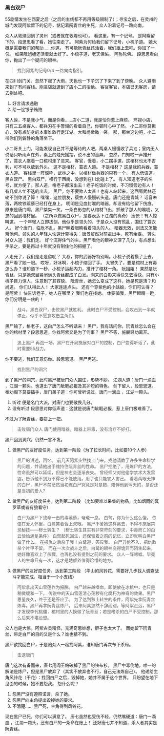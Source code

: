 ### 黑白双尸
55剧情发生在西夏之后（之后的主线都不再用等级限制了）；寻宝之后，在灵州的城门发现阿紫留下的记号，惦记着阮青丝的生死，众人沿着记号一路向南。

众人从敦煌回到了灵州（或者就在敦煌也可）。
看这里，有一个记号。
是阿紫留下的，段思思看了看，她往南走了。
阿紫为何给我们留下记号，小梳子道。
她大概是需要我们的帮助……你道。
有可能阮青丝还活着，我们跟上去吧。你加了一句。
如果阮姐姐还活着就太好了。小梳子道，老天保佑。
阿弥陀佛。
段思思看向你，抛出了一个疑问的眼神。
> 找到阿紫的记号0/4  一路向南指引。

在四川剑门关，忽然下起了大雨，天色也一下子沉了下来了到了傍晚。
众人避雨来到了有间客栈。刚进店就遭到了店小二的拒绝。
客官客官，本店已无客房，请去别处吧。
1. 好言请求通融
2. 给一锭银子贿赂

客人诶，不是我小气，而是你看……店小二道，我是怕你惹上麻烦。
环视小店，只有三五桌客人，都兵刃在手警惕的看着自己，你顿时心中了然。
小二哥你莫担心，没有点防身的本事谁敢行走江湖。大和尚微微一笑。
那，那坐这边吧，小二带你们到僻静的角落坐下。

小二哥关上门，可能发现自己并不是等待的人吧，两桌人慢慢收了兵刃；室内无人说话只听雨声在外，桌上的烛光摇摆，说不出的诡异。
忽然，门知啦一声推开了，蓑衣人拖着一口棺材走了进来。
客官，慢着，小二摆手道，这棺材也太不吉利，可不可以放到外头。
这不是棺材，蓑衣人道。
不是棺材？
这是我的兵器，蓑衣人道。
客栈里一阵惊呼，武林之中，以棺材做兵器的只有一个。
有人低语道，黑白双尸。
黑白双尸，横行于西南，没想到在川北碰上了。
有人知道老子的名号，就方便了。那人道，格老子都滚出去！老子吃饭的时候，不习惯旁边有人！
有几桌人忙不迭的出去。
黑尸，你不要欺人太甚！也有人站起来。这西蜀武林还轮不到你说了算！
嘿嘿，这位朋友，蓑衣人慢慢转头道，唐门还是青城？
话音未落，两枚铁蒺藜已经打在身上。
明明是见血封喉的暗器，却没有给他留下伤痕。
原来是唐门啊，黑尸桀桀一笑，一条白影忽的从棺材飞出，抓破了那人的喉咙，又忽的回到棺材里。
（之所以做黑白双尸，是要表达下江湖的离奇）
唐景！有人惊叫道。
一个年轻人立即拔剑，他似乎是领头的，于是众人没有慌乱，围住了蓑衣人。
好个唐门，临危不乱。黑尸眯着眼睛看着领头的人。
暗器无效，剑法又怎能奈他何。领头的人年轻人快速计算得失：唐景贸然对前辈出手，死有余辜。
转头对众人道：我们走。
好个沉得住气的主。黑尸看他的眼神又深了几分，有点想出手杀之，要是再过十年就没有制住他的把握了。

人走光了，我们是走是留呢？
大叔，你的武器好特别啊。小梳子说着摸了上去。
黑尸看了她一眼。
哎呀，好冰啊，小梳子缩回了手。
太冒失了，要是棺材上有毒怎么办？谁知道下一秒，小梳子运起内力，推开了棺材一角。
阮姐姐！
果然是阮青丝，只是她双目紧闭满头青丝都成了白发。刚来的白影来得快又去得快，只有小梳子目力惊人，注意到了其容貌。
阮青丝，她怎么变成了这样，她是死是活？和尚道。
你们认得此人！
大家连连点头。
还有个穿紫色的小姑娘，你们可认得？
是阿紫！
快告诉老子，她人在哪里？
我们也在找她。
休要骗我，黑尸眼睛一瞪，你们分明是一伙的！

> 战斗，黑白双尸，击败黑尸就胜利。
> 此时白尸不受控制，会攻击到一半就停止，似乎不愿意攻击主角们。

黑尸输了，格老子，这白尸怎么不听话来！
黑尸，我有话问你，阮青丝怎么会在你的棺材里？段思思道，你找阿紫又是为了何事？
黑尸不答，施展轻功离开。

> 追上黑尸
> 再战一场，黑尸在开局施展对白尸的控制，白尸变得听话了，此时需要55战力。

你不要逃，我们无意伤你。段思思道。
黑尸再逃。

> 找到黑尸的洞穴

到了黑尸的洞穴，此时黑尸被唐门众人围住，形势不妙。
江湖人道：唐门一滴血 ，江湖一颗头。也道出了唐门眦睚必报及其护短的特色。
剑下留人，段思思道。
奉劝阁下莫要插手，唐门弟子道：你可曾听说过，唐门一滴血 ，江湖一颗头。
1. 听过
便是名门大派，对唐门也要敬畏几分。
2. 没有听过
段思思对你低声道：这就是说唐门眦睚必报，惹上唐门极难善了。

不过为了阮青丝，要拼上一把。
> 击败唐门众人
> 唐门使用暗器，暗器上带毒，没有治疗不好打。

黑尸回到洞穴，仍然一言不发。

1. 做黑尸的友好度任务，达到第一阶段（为了拉长时间，比如要10个人参）
> 黑尸的讲述，回忆。
前几天阿紫突然找上门来，找他请教了许多生命科学的问题，并请他出手维持住阮青丝的性命。
黑尸拒绝了，用炼尸的方法，性命虽然可以延续，但是神志会逐渐丧失。
曾经师父对他偷学禁术大发雷霆，告诉他不到万不得已不能使用。用了也只能害人害己。
看着两眼无神的白尸，黑尸不禁茫然当初练白尸究竟是对是错，陪伴他到今天的，是否还是当初的爱人?

2. 做黑尸的友好度任务，达到第二阶段 （比如要难以采集的物品，比如烟雨的冥罗草或者有狼看守）
> 白尸为黑尸下致命一击的毒蒺藜，奄奄一息。
白鹭，你为什么这么傻。
依偎在爱人怀里，白鹭笑着合上双眼。
黑尸不舍她这样离去，不得不施展禁忌秘技——秽土转生？
（秽土转生其实有非常苛刻的要求，中毒而亡的白云恰恰满足条件）
白鹭起死回生，还保留着之前的记忆，立即就明白黑尸做了什么。
在报仇之后杀了我！白鹭道，答应我。
白尸刀枪不入，把仇敌杀个片甲不留。
而在一次次战斗之后，白鹭的眼神变得诡异而陌生起来，她好像喜欢上了杀戮，也再也没有提到之前的要求。
众人一阵唏嘘。毕竟人的生命只有一次，这才是她额外值得珍惜的地方。

3. 做黑尸的友好度任务，达到第三阶段 （华山的风铃花，需要好几步找人调查战斗才能完成，相当于一个小支线）
> 阿紫拿出天山雪莲作为报酬。
白尸越来越嗜血，即使放在冰棺中，也只是稍微缓和一下。
传说中的天山雪莲清心荡秽有化腐朽为神奇的效果。黑尸思量良久，终于还是答应了。
为了达到秽土转生的条件，阿紫先拿阮青丝炼毒，黑尸再拿阮青丝炼尸。
后来阿紫忽然不辞而别，等阿紫走远，黑尸才发现李代桃僵，棺材里的人换做了阮青丝；若是嗜杀的白尸不受控制，那么后果不堪设想。

众人也是大惊。阿紫古灵精怪，充满奇思妙想，胆子也太大了。
而她留下阮青丝，带走白尸的目的又是什么？谁也猜不到。

黑尸欲找回白尸，于是陪众人一起找阿紫，谁知唐门再次布下杀局。
> 击退唐门

唐门这次有备而来，唐七用阎王帖破掉了黑尸的铁布衫。
黑尸中毒倒地，唯一的解法是炼尸，但是黑尸放弃了（其实不放弃也不行，自己无法炼自己）。
他递给主角风铃花（干花）：找回白尸之后，毁掉她，她并不属于这个世界。
只盼望在地下见面的时候，她不要怨我。
怨什么呢？
1. 怨黑尸没有遵照诺言，杀了她。
2. 怨黑尸向主角提出毁掉她的要求。
3. 不清楚……
黑尸死，主角得到风铃花。

现在黑尸已死，你们可以满意了。
唐七虽然也受伤不轻，仍然嘴硬道：唐门一滴血 ，江湖一颗头，还有白尸的一条命在账上！
还好唐七并不知道，杀人者其实是阮青丝。
